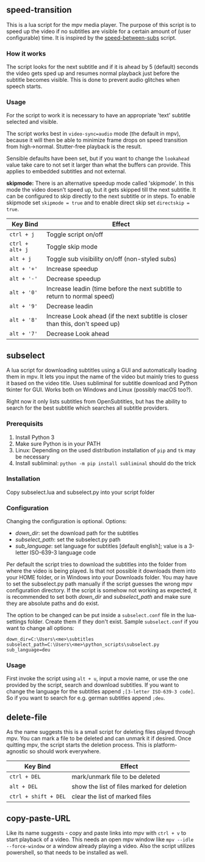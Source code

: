 ## speed-transition
This is a lua script for the mpv media player. The purpose of this script is to speed up the video if no subtitles are visible for a certain amount of (user configurable) time. It is inspired by the [speed-between-subs](https://gist.github.com/bitingsock/47c5ba6466c63c68bcf991dd376f1d18) script.

### How it works
The script looks for the next subtitle and if it is ahead by 5 (default) seconds the video gets sped up and resumes normal playback just before the subtitle becomes visible. This is done to prevent audio glitches when speech starts.

### Usage
For the script to work it is necessary to have an appropriate 'text' subtitle selected and visible.

The script works best in `video-sync=audio` mode (the default in mpv), because it will then be able to minimize frame drops on speed transition from high->normal. Stutter-free playback is the result.

Sensible defaults have been set, but if you want to change the `lookahead` value take care to not set it larger than what the buffers can provide. This applies to embedded subtitles and not external.

**skipmode:**
There is an alternative speedup mode called 'skipmode'. In this mode the video doesn't speed up, but it gets skipped till the next subtitle. It can be configured to skip directly to the next subtitle or in steps. To enable skipmode set `skipmode = true` and to enable direct skip set `directskip = true`.

Key Bind|Effect
--------|------
`ctrl + j`|Toggle script on/off
`ctrl + alt+ j`|Toggle skip mode
`alt + j`|Toggle sub visibility on/off (non-styled subs)
`alt + '+'`|Increase speedup
`alt + '-'`|Decrease speedup
`alt + '0'`|Increase leadin (time before the next subtitle to return to normal speed)
`alt + '9'`|Decrease leadin
`alt + '8'`|Increase Look ahead (if the next subtitle is closer than this, don't speed up)
`alt + '7'`|Decrease Look ahead


## subselect
A lua script for downloading subtitles using a GUI and automatically loading them in mpv. It lets you input the name of the video but mainly tries to guess it based on the video title. Uses subliminal for subtitle download and Python tkinter for GUI. Works both on Windows and Linux (possibly macOS too?).

Right now it only lists subtitles from OpenSubtitles, but has the ability to search for the best subtitle which searches all subtitle providers.

### Prerequisits
1. Install Python 3
2. Make sure Python is in your PATH
3. Linux: Depending on the used distribution installation of `pip` and `tk` may be necessary
3. Install subliminal:  `python -m pip install subliminal` should do the trick

### Installation
Copy subselect.lua and subselect.py into your script folder

### Configuration
Changing the configuration is optional. Options:
* *down_dir*: set the download path for the subtitles
* *subselect_path*: set the subselect.py path
* *sub_language*: set language for subtitles [default english]; value is a 3-letter ISO-639-3 language code

Per default the script tries to download the subtitles into the folder from where the video is being played. Is that not possible it downloads them into your HOME folder, or in Windows into your Downloads folder. You may have to set the subselect.py path manually if the script guesses the wrong mpv configuration directory. If the script is somehow not working as expected, it is recommended to set both *down_dir* and *subselect_path* and make sure they are absolute paths and do exist.

The option to be changed can be put inside a `subselect.conf` file in the lua-settings folder. Create them if they don't exist.
Sample `subselect.conf` if you want to change all options:
```
down_dir=C:\Users\<me>\subtitles
subselect_path=C:\Users\<me>\python_scripts\subselect.py
sub_language=deu
```

### Usage
First invoke the script using `alt + u`, input a movie name, or use the one provided by the script, search and download subtitles. If you want to change the language for the subtitles append `;[3-letter ISO-639-3 code]`. So if you want to search for e.g. german subtitles append `;deu`.


## delete-file
As the name suggests this is a small script for deleting files played through mpv. You can mark a file to be deleted and can unmark it if desired. Once quitting mpv, the script starts the deletion process. This is platform-agnostic so should work everywhere.

Key Bind|Effect
--------|------
`ctrl + DEL`|mark/unmark file to be deleted
`alt + DEL`|show the list of files marked for deletion
`ctrl + shift + DEL`|clear the list of marked files


## copy-paste-URL
Like its name suggests - copy and paste links into mpv with `ctrl + v` to start playback of a video. This needs an open mpv window like `mpv --idle --force-window` or a window already playing a video. Also the script utilizes powershell, so that needs to be installed as well.
